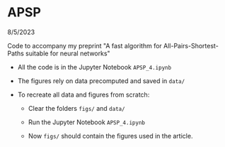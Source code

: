 # APSP
 
8/5/2023

Code to accompany my preprint "A fast algorithm for All-Pairs-Shortest-Paths suitable for neural networks"

- All the code is in the Jupyter Notebook `APSP_4.ipynb`

- The figures rely on data precomputed and saved in `data/`

- To recreate all data and figures from scratch:

	- Clear the folders `figs/` and `data/`

	- Run the Jupyter Notebook `APSP_4.ipynb`

	- Now `figs/` should contain the figures used in the article.
